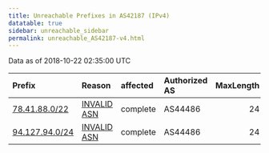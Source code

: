 ```yaml
---
title: Unreachable Prefixes in AS42187 (IPv4)
datatable: true
sidebar: unreachable_sidebar
permalink: unreachable_AS42187-v4.html
---
```


Data as of 2018-10-22 02:35:00 UTC


<div class="datatable-begin"></div>

| Prefix                                                 | Reason                                                                                                | affected   | Authorized AS   |   MaxLength | Anchor                                         |   unreachable /24s |
|:-------------------------------------------------------|:------------------------------------------------------------------------------------------------------|:-----------|:----------------|------------:|:-----------------------------------------------|-------------------:|
| [78.41.88.0/22](https://stat.ripe.net/78.41.88.0/22)   | [INVALID ASN](https://rpki-validator.ripe.net/announcement-preview?asn=AS42187&prefix=78.41.88.0/22)  | complete   | AS44486         |          24 | [RIPE](unreachable_RIPE_NCC_RPKI_Root-v4.html) |                  4 |
| [94.127.94.0/24](https://stat.ripe.net/94.127.94.0/24) | [INVALID ASN](https://rpki-validator.ripe.net/announcement-preview?asn=AS42187&prefix=94.127.94.0/24) | complete   | AS44486         |          24 | [RIPE](unreachable_RIPE_NCC_RPKI_Root-v4.html) |                  1 |

<div class="datatable-end"></div>